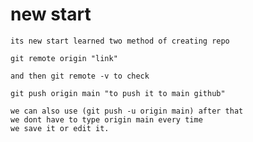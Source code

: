 # new start
    its new start learned two method of creating repo 
    
    git remote origin "link"
    
    and then git remote -v to check
    
    git push origin main "to push it to main github"
    
    we can also use (git push -u origin main) after that 
    we dont have to type origin main every time
    we save it or edit it.